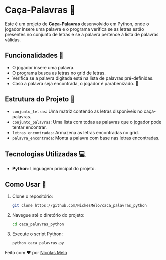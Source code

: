 # Caça-Palavras 🧩

Este é um projeto de **Caça-Palavras** desenvolvido em Python, onde o jogador insere uma palavra e o programa verifica se as letras estão presentes no conjunto de letras e se a palavra pertence à lista de palavras válidas.

## Funcionalidades 🚀

- O jogador insere uma palavra.
- O programa busca as letras no grid de letras.
- Verifica se a palavra digitada está na lista de palavras pré-definidas.
- Caso a palavra seja encontrada, o jogador é parabenizado. 🎉

## Estrutura do Projeto 📂

- `conjunto_letras`: Uma matriz contendo as letras disponíveis no caça-palavras.
- `conjunto_palavras`: Uma lista com todas as palavras que o jogador pode tentar encontrar.
- `letras_encontradas`: Armazena as letras encontradas no grid.
- `palavra_encontrada`: Monta a palavra com base nas letras encontradas.

## Tecnologias Utilizadas 💻

- **Python**: Linguagem principal do projeto.

## Como Usar 🔧

1. Clone o repositório:
   ```bash
   git clone https://github.com/NickesMelo/caca_palavras_python
1. Navegue até o diretório do projeto:
   ```bash
   cd caca_palavras_python
1. Execute o script Python:
   ```bash
   python caca_palavras.py

Feito com ❤️ por [Nicolas Melo](ttps://github.com/NickesMelo)
